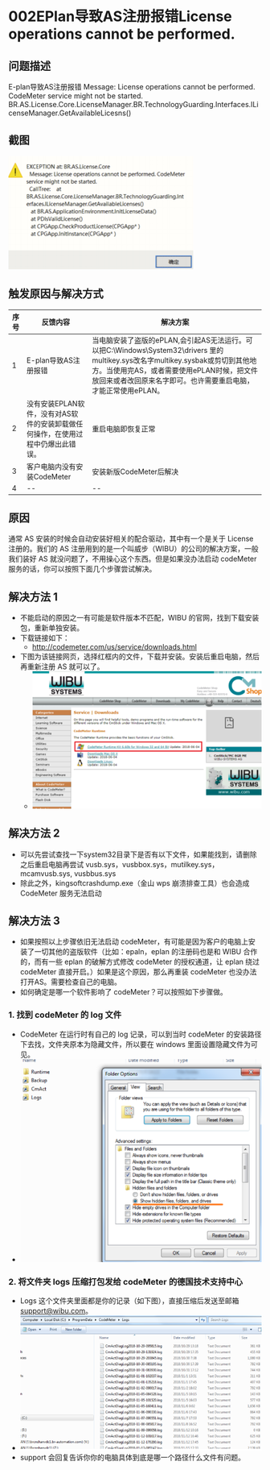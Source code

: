 # 002EPlan导致AS注册报错License operations cannot be performed.
## 问题描述
E-plan导致AS注册报错
Message: License operations cannot be performed. CodeMeter service might not be started.
BR.AS.License.Core.LicenseManager.BR.TechnologyGuarding.Interfaces.ILicenseManager.GetAvailableLicesns()
## 截图
![Img](./FILES/002EPlan导致AS注册报错License%20operations%20cannot%20be%20performed..md/img-20220713152117.png)

## 触发原因与解决方式

| 序号 | 反馈内容                                                                        | 解决方案                                                                                                                                                                                                                                      |
| ---- | ------------------------------------------------------------------------------- | --------------------------------------------------------------------------------------------------------------------------------------------------------------------------------------------------------------------------------------------- |
| 1    | E-plan导致AS注册报错                                                            | 当电脑安装了盗版的ePLAN,会引起AS无法运行。可以把C:\Windows\System32\drivers 里的multikey.sys改名字multikey.sysbak或剪切到其他地方。当使用完AS，或者需要使用ePLAN时候，把文件放回来或者改回原来名字即可。也许需要重启电脑，才能正常使用ePLAN。 |
| 2    | 没有安装EPLAN软件，没有对AS软件的安装卸载做任何操作，在使用过程中仍爆出此错误。 | 重启电脑即恢复正常                                                                                                                                                                                                                            |
| 3    | 客户电脑内没有安装CodeMeter                                                     | 安装新版CodeMeter后解决                                                                                                                                                                                                                       |
| 4    | --                                                                              | --                                                                                                                                                                                                                                            |

## 原因
通常 AS 安装的时候会自动安装好相关的配合驱动，其中有一个是关于 License 注册的。我们的 AS 注册用到的是一个叫威步（WIBU）的公司的解决方案，一般我们装好 AS 就没问题了，不用操心这个东西。但是如果没办法启动 codeMeter 服务的话，你可以按照下面几个步骤尝试解决。

## 解决方法 1 
- 不能启动的原因之一有可能是软件版本不匹配，WIBU 的官网，找到下载安装包，重新单独安装。 
- 下载链接如下： 
    - http://codemeter.com/us/service/downloads.html 
- 下图为该链接网页，选择红框内的文件，下载并安装。安装后重启电脑，然后再重新注册 AS 就可以了。
    - ![](FILES/002EPlan导致AS注册报错License%20operations%20cannot%20be%20performed/image-20221126234046590.png)
## 解决方法 2 
- 可以先尝试查找一下system32目录下是否有以下文件，如果能找到，请删除之后重启电脑再尝试 
vusb.sys，vusbbox.sys，mutilkey.sys， mcamvusb.sys, vusbbus.sys
- 除此之外，kingsoftcrashdump.exe（金山 wps 崩溃排查工具）也会造成 CodeMeter 服务无法启动

## 解决方法 3 
- 如果按照以上步骤依旧无法启动 codeMeter，有可能是因为客户的电脑上安装了一切其他的盗版软件（比如：epaln，eplan 的注册码也是和 WIBU 合作的，而有一些 eplan 的破解方式修改 codeMeter 的授权通道，让 eplan 绕过 codeMeter 直接开启。）如果是这个原因，那么再重装 codeMeter 也没办法打开AS。需要检查自己的电脑。 
- 如何确定是哪一个软件影响了 codeMeter？可以按照如下步骤做。
### 1. 找到 codeMeter 的 log 文件 
- CodeMeter 在运行时有自己的 log 记录，可以到当时 codeMeter 的安装路径下去找，文件夹原本为隐藏文件，所以要在 windows 里面设置隐藏文件为可见。
- ![](FILES/002EPlan导致AS注册报错License%20operations%20cannot%20be%20performed/image-20221126234254036.png)
### 2. 将文件夹 logs 压缩打包发给 codeMeter 的德国技术支持中心 
- Logs 这个文件夹里面都是你的记录（如下图），直接压缩后发送至邮箱  support@wibu.com。
- ![](FILES/002EPlan导致AS注册报错License%20operations%20cannot%20be%20performed/image-20221126234329036.png)
-  support 会回复告诉你你的电脑具体到底是哪一个路径什么文件有问题。






